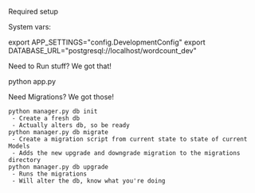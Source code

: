 Required setup


System vars:

export APP_SETTINGS="config.DevelopmentConfig"
export DATABASE_URL="postgresql://localhost/wordcount_dev"



Need to Run stuff? We got that!

python app.py


Need Migrations? We got those!

    python manager.py db init
     - Create a fresh db
     - Actually alters db, so be ready
    python manager.py db migrate
     - Create a migration script from current state to state of current Models
     - Adds the new upgrade and downgrade migration to the migrations directory
    python manager.py db upgrade
     - Runs the migrations
     - Will alter the db, know what you're doing